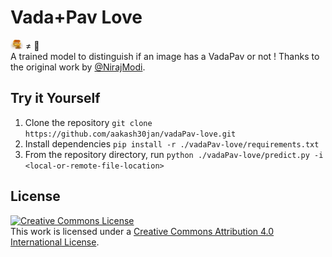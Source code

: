 # Vada+Pav Love
<img height=15px width=20px src='./vadaPav-love.png'> ≠ :hamburger: <br>
A trained model to distinguish if an image has a VadaPav or not !
Thanks to the original work by [@NirajModi](https://github.com/nirajmodi19/14W_Technologies).

## Try it Yourself 

1. Clone the repository ```git clone https://github.com/aakash30jan/vadaPav-love.git```  
2. Install dependencies ```pip install -r ./vadaPav-love/requirements.txt```  
2. From the repository directory, run ```python ./vadaPav-love/predict.py -i <local-or-remote-file-location>```  


## License
<a rel="license" href="http://creativecommons.org/licenses/by/4.0/"><img alt="Creative Commons License" style="border-width:0" src="https://i.creativecommons.org/l/by/4.0/88x31.png" /></a><br />This work is licensed under a <a rel="license" href="http://creativecommons.org/licenses/by/4.0/">Creative Commons Attribution 4.0 International License</a>.

